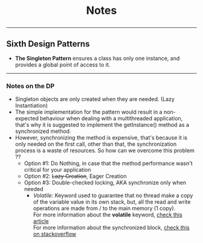 # <p align="center"> Notes </p>
***
## Sixth Design Patterns
- **The Singleton Pattern** ensures a class has only one instance, and provides a global
point of access to it.

***
### Notes on the DP
- Singleton objects are only created when they are needed. (Lazy Instantiation)
- The simple implementation for the pattern would result in a non-expected 
behaviour when dealing with a multithreaded application, that's why it is suggested to implement
the getInstance() method as a synchronized method.
- However, synchronizing the method is expensive, that's because it is only needed
on the first call, other than that, the synchronization process is a waste of resources.
So how can we overcome this problem ??
  - Option #1: Do Nothing, in case that the method performance wasn't critical for your application
  - Option #2: ~~Lazy Creation~~, Eager Creation
  - Option #3: Double-checked locking, AKA synchronize only when needed
    - *Volatile*: Keyword used to guarantee that no thread make a copy of the variable value
  in its own stack, but, all the read and write operations are made from / to the main memory (1 copy).
  <br>For more information about the **volatile** keyword, [check this article](https://www.javatpoint.com/volatile-keyword-in-java)
  <br>For more information about the synchronized block, [check this on stackoverflow](https://stackoverflow.com/questions/2056243/java-synchronized-block-for-class)
  